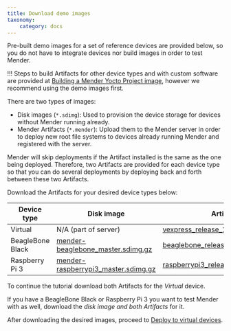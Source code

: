 ```yaml
---
title: Download demo images
taxonomy:
    category: docs
---
```


Pre-built demo images for a set of reference devices are provided below, so you do not have to integrate devices nor build images in order to test Mender.

!!! Steps to build Artifacts for other device types and with custom software are provided at [Building a Mender Yocto Project image](../../artifacts/building-mender-yocto-image), however we recommend using the demo images first.

There are two types of images:
* Disk images (`*.sdimg`): Used to provision the device storage for devices without Mender running already.
* Mender Artifacts (`*.mender`): Upload them to the Mender server in order to deploy new root file systems to devices already running Mender and registered with the server.

Mender will skip deployments if the Artifact installed is the same as the one being deployed. Therefore, two Artifacts are provided for each device type so that you can do several deployments 
by deploying back and forth between these two Artifacts.

Download the Artifacts for your desired device types below:


| Device type      | Disk image | Artifact 1 | Artifact 2 |
|------------------|------------|------------|------------|
| Virtual          | N/A (part of server) | [vexpress_release_1_master.mender][autoupdate_vexpress_release_1_x.x.x.mender] | [vexpress_release_2_master.mender][autoupdate_vexpress_release_2_x.x.x.mender]          |
| BeagleBone Black | [mender-beaglebone_master.sdimg.gz][autoupdate_mender-beaglebone_x.x.x.sdimg.gz] | [beaglebone_release_1_master.mender][autoupdate_beaglebone_release_1_x.x.x.mender] | [beaglebone_release_2_master.mender][autoupdate_beaglebone_release_2_x.x.x.mender] |
| Raspberry Pi 3   | [mender-raspberrypi3_master.sdimg.gz][autoupdate_mender-raspberrypi3_x.x.x.sdimg.gz] | [raspberrypi3_release_1_master.mender][autoupdate_raspberrypi3_release_1_x.x.x.mender] | [raspberrypi3_release_2_master.mender][autoupdate_raspberrypi3_release_2_x.x.x.mender] |


[autoupdate_vexpress_release_1_x.x.x.mender]: https://d1b0l86ne08fsf.cloudfront.net/1.2.1/vexpress-qemu/vexpress_release_1_1.2.1.mender
[autoupdate_vexpress_release_2_x.x.x.mender]: https://d1b0l86ne08fsf.cloudfront.net/1.2.1/vexpress-qemu/vexpress_release_2_1.2.1.mender

[autoupdate_mender-beaglebone_x.x.x.sdimg.gz]: https://d1b0l86ne08fsf.cloudfront.net/1.2.1/beaglebone/mender-beaglebone_1.2.1.sdimg.gz
[autoupdate_beaglebone_release_1_x.x.x.mender]: https://d1b0l86ne08fsf.cloudfront.net/1.2.1/beaglebone/beaglebone_release_1_1.2.1.mender
[autoupdate_beaglebone_release_2_x.x.x.mender]: https://d1b0l86ne08fsf.cloudfront.net/1.2.1/beaglebone/beaglebone_release_2_1.2.1.mender

[autoupdate_mender-raspberrypi3_x.x.x.sdimg.gz]: https://d1b0l86ne08fsf.cloudfront.net/1.2.1/raspberrypi3/mender-raspberrypi3_1.2.1.sdimg.gz
[autoupdate_raspberrypi3_release_1_x.x.x.mender]: https://d1b0l86ne08fsf.cloudfront.net/1.2.1/raspberrypi3/raspberrypi3_release_1_1.2.1.mender
[autoupdate_raspberrypi3_release_2_x.x.x.mender]: https://d1b0l86ne08fsf.cloudfront.net/1.2.1/raspberrypi3/raspberrypi3_release_2_1.2.1.mender


To continue the tutorial download both Artifacts for the *Virtual* device.

If you have a BeagleBone Black or Raspberry Pi 3 you want to test Mender with
as well, download the *disk image and both Artifacts* for it.

After downloading the desired images, proceed to
[Deploy to virtual devices](../deploy-to-virtual-devices).
